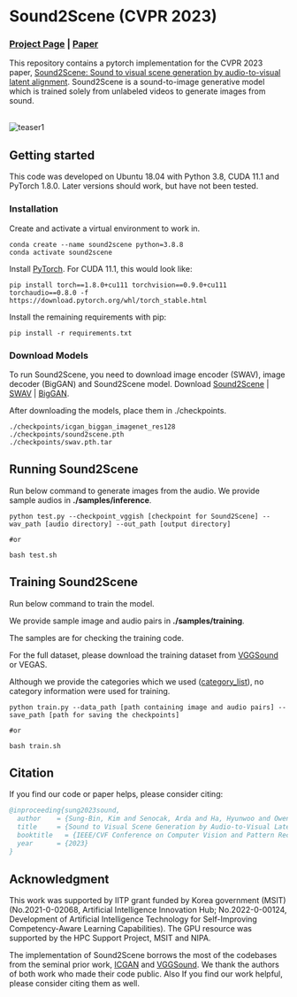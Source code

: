# Sound2Scene (CVPR 2023)

### [Project Page](https://sound2scene.github.io/) | [Paper](https://openaccess.thecvf.com/content/CVPR2023/html/Sung-Bin_Sound_to_Visual_Scene_Generation_by_Audio-to-Visual_Latent_Alignment_CVPR_2023_paper.html)
This repository contains a pytorch implementation for the CVPR 2023 paper, [Sound2Scene: Sound to visual scene generation by audio-to-visual latent alignment](https://openaccess.thecvf.com/content/CVPR2023/html/Sung-Bin_Sound_to_Visual_Scene_Generation_by_Audio-to-Visual_Latent_Alignment_CVPR_2023_paper.html). Sound2Scene is a sound-to-image generative model which is trained solely from unlabeled videos to generate images from sound.<br><br>

![teaser1](https://github.com/postech-ami/Sound2Scene/assets/59387731/9c1a2d37-38e0-4525-9dc2-74002ee4c2e2)

## Getting started
This code was developed on Ubuntu 18.04 with Python 3.8, CUDA 11.1 and PyTorch 1.8.0. Later versions should work, but have not been tested.

### Installation 
Create and activate a virtual environment to work in.
```
conda create --name sound2scene python=3.8.8
conda activate sound2scene
```

Install [PyTorch](https://pytorch.org/). For CUDA 11.1, this would look like:
```
pip install torch==1.8.0+cu111 torchvision==0.9.0+cu111 torchaudio==0.8.0 -f https://download.pytorch.org/whl/torch_stable.html
```

Install the remaining requirements with pip:
```
pip install -r requirements.txt
```

### Download Models
To run Sound2Scene, you need to download image encoder (SWAV), image decoder (BigGAN) and Sound2Scene model.
Download [Sound2Scene](https://drive.google.com/file/d/1MfQo9Y6cBwSo9sYkwj2gG9kNa_1fuaUJ/view?usp=sharing) | [SWAV](https://drive.google.com/file/d/1_DjU6MBZwQTQzNdlktr12eUZszaRvPX5/view?usp=sharing) | [BigGAN](https://drive.google.com/drive/folders/1nlpQ-D2zQNlEWDOKidOV-p4Ny26KHvlb?usp=sharing).

After downloading the models, place them in ./checkpoints.
```
./checkpoints/icgan_biggan_imagenet_res128
./checkpoints/sound2scene.pth
./checkpoints/swav.pth.tar
```

## Running Sound2Scene
Run below command to generate images from the audio.
We provide sample audios in **./samples/inference**.
```
python test.py --checkpoint_vggish [checkpoint for Sound2Scene] --wav_path [audio directory] --out_path [output directory]

#or

bash test.sh
```


## Training Sound2Scene
Run below command to train the model.

We provide sample image and audio pairs in **./samples/training**.

The samples are for checking the training code.

For the full dataset, please download the training dataset from [VGGSound](https://www.robots.ox.ac.uk/~vgg/data/vggsound/) or VEGAS.

Although we provide the categories which we used ([category_list](https://github.com/postech-ami/Sound2Scene/blob/main/samples/categories.txt)), no category information were used for training.
```
python train.py --data_path [path containing image and audio pairs] --save_path [path for saving the checkpoints]

#or

bash train.sh
```


## Citation
If you find our code or paper helps, please consider citing:
````BibTeX
@inproceeding{sung2023sound,
  author    = {Sung-Bin, Kim and Senocak, Arda and Ha, Hyunwoo and Owens, Andrew and Oh, Tae-Hyun},
  title     = {Sound to Visual Scene Generation by Audio-to-Visual Latent Alignment},
  booktitle   = {IEEE/CVF Conference on Computer Vision and Pattern Recognition (CVPR)},
  year      = {2023}
}
````

## Acknowledgment
This work was supported by IITP grant funded by Korea government (MSIT) (No.2021-0-02068, Artificial Intelligence Innovation Hub; No.2022-0-00124, Development of Artificial Intelligence Technology for Self-Improving Competency-Aware Learning Capabilities). The GPU resource was supported by the HPC Support Project, MSIT and NIPA.

The implementation of Sound2Scene borrows the most of the codebases from the seminal prior work, [ICGAN](https://github.com/facebookresearch/ic_gan) and [VGGSound](https://github.com/hche11/VGGSound).
We thank the authors of both work who made their code public. Also If you find our work helpful, please consider citing them as well.


